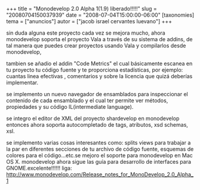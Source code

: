 +++
title = "Monodevelop 2.0 Alpha 1(1.9) liberado!!!!!"
slug = "20080704150037939"
date = "2008-07-04T15:00:00-06:00"
[taxonomies]
tema = ["anuncios"]
autor = ["jacob israel cervantes luevano"]
+++

sin duda alguna este proyecto cada vez se mejora mucho, ahora
monodevelop soporta el proyecto Vala a través de su sistema de addins,
de tal manera que puedes crear proyectos usando Vala y compilarlos desde
monodevelop,

tambien se añadio el addin "Code Metrics" el cual básicamente escanea en
tu proyecto tu código fuente y te proporciona estadísticas, por ejemplo:
cuantas linea efectivas , comentarios y sobre la licencia que quizá
deberías implementar.

se implemento un nuevo navegador de ensamblados para inspeccionar el
contenido de cada ensamblado y el cual ter permite ver métodos,
propiedades y su código IL(intermediate language).

se integro el editor de XML del proyecto shardevelop en monodevelop
entonces ahora soporta autocompletado de tags, atributos, xsd schemas,
xsl.

se implemento varias cosas interesantes como: splits views para trabajar
a la par en diferentes secciones de tu archivo de código fuente,
esquemas de colores para el código...etc.se mejoro el soporte para
monodevelop en Mac OS X. monodevelop ahora sigue las guía para
desarrollo de interfaces para GNOME.excelente!!!!!!
liga:
<http://www.monodevelop.com/Release_notes_for_MonoDevelop_2.0_Alpha_1>
